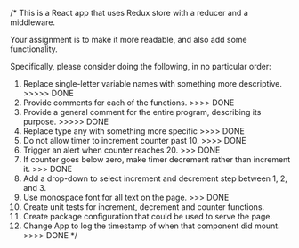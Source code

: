 /*
This is a React app that uses Redux store with a reducer and a middleware.

Your assignment is to make it more readable, and also add some functionality.

Specifically, please consider doing the following, in no particular order:
 1) Replace single-letter variable names with something more descriptive. >>>>> DONE
 2) Provide comments for each of the functions. >>>> DONE
 3) Provide a general comment for the entire program, describing its purpose. >>>>> DONE
 4) Replace type any with something more specific >>>> DONE
 5) Do not allow timer to increment counter past 10. >>>> DONE
 6) Trigger an alert when counter reaches 20. >>> DONE
 7) If counter goes below zero, make timer decrement rather than increment it. >>> DONE
 8) Add a drop-down to select increment and decrement step between 1, 2, and 3.
 9) Use monospace font for all text on the page. >>> DONE
 10) Create unit tests for increment, decrement and counter functions.
 11) Create package configuration that could be used to serve the page.
 12) Change App to log the timestamp of when that component did mount. >>>> DONE
*/
